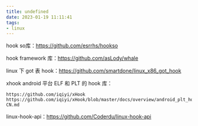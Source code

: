 ```yaml
---
title: undefined
date: 2023-01-19 11:11:41
tags:
- linux
---
```


hook so库：https://github.com/esrrhs/hookso

hook framework 库：https://github.com/asLody/whale

linux 下 got 表 hook：https://github.com/smartdone/linux_x86_got_hook

xhook android 平台 ELF 和 PLT 的 hook 库：
```
https://github.com/iqiyi/xHook
https://github.com/iqiyi/xHook/blob/master/docs/overview/android_plt_hook_overview.zh-CN.md
```

linux-hook-api：https://github.com/Coderdu/linux-hook-api


